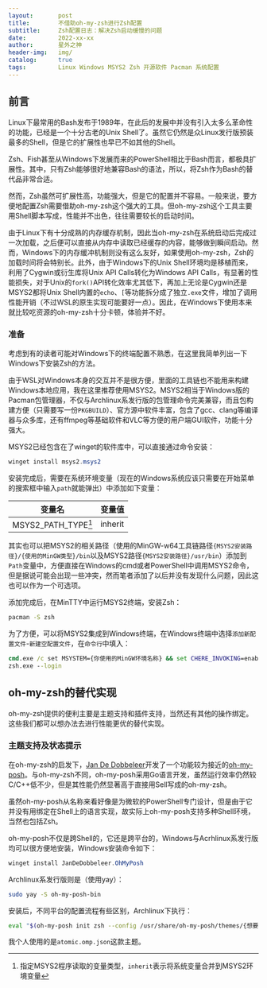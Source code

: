 ```yaml
---
layout:       post
title:        不借助oh-my-zsh进行Zsh配置
subtitle:     Zsh配置日志：解决Zsh启动缓慢的问题
date:         2022-xx-xx
author:       星外之神
header-img:   img/
catalog:      true
tags:         Linux Windows MSYS2 Zsh 开源软件 Pacman 系统配置
---
```


## 前言

Linux下最常用的Bash发布于1989年，在此后的发展中并没有引入太多么革命性的功能，已经是一个十分古老的Unix Shell了。虽然它仍然是众Linux发行版预装最多的Shell，但是它的扩展性也早已不如其他的Shell。

Zsh、Fish甚至从Windows下发展而来的PowerShell相比于Bash而言，都极具扩展性。其中，只有Zsh能够很好地兼容Bash的语法，所以，将Zsh作为Bash的替代品非常合适。

然而，Zsh虽然可扩展性高，功能强大，但是它的配置并不容易。一般来说，要方便地配置Zsh需要借助oh-my-zsh这个强大的工具。但oh-my-zsh这个工具主要用Shell脚本写成，性能并不出色，往往需要较长的启动时间。

由于Linux下有十分成熟的内存缓存机制，因此当oh-my-zsh在系统启动后完成过一次加载，之后便可以直接从内存中读取已经缓存的内容，能够做到瞬间启动。然而，Windows下的内存缓冲机制则没有这么友好，如果使用oh-my-zsh，Zsh的加载时间将会特别长。此外，由于Windows下的Unix Shell环境均是移植而来，利用了Cygwin或衍生库将Unix API Calls转化为Windows API Calls，有显著的性能损失，对于Unix的`fork()`API转化效率尤其低下，再加上无论是Cygwin还是MSYS2都将Unix Shell内置的`echo`、`[`等功能拆分成了独立`.exe`文件，增加了调用性能开销（不过WSL的原生实现可能要好一点）。因此，在Windows下使用本来就比较吃资源的oh-my-zsh十分卡顿，体验并不好。

### 准备

考虑到有的读者可能对Windows下的终端配置不熟悉，在这里我简单列出一下Windows下安装Zsh的方法。

由于WSL对Windows本身的交互并不是很方便，里面的工具链也不能用来构建Windows本地应用，我在这里推荐使用MSYS2。MSYS2相当于Windows版的Pacman包管理器，不仅与Archlinux系发行版的包管理命令完美兼容，而且包构建方便（只需要写一份`PKGBUILD`）、官方源中软件丰富，包含了gcc、clang等编译器与众多库，还有ffmpeg等基础软件和VLC等方便的用户端GUI软件，功能十分强大。

MSYS2已经包含在了winget的软件库中，可以直接通过命令安装：

```powershell
winget install msys2.msys2
```

安装完成后，需要在系统环境变量（现在的Windows系统应该只需要在开始菜单的搜索框中输入`path`就能弹出）中添加如下变量：

|       变量名               |   变量值   |
|       ----                |    ---    |
|   MSYS2_PATH_TYPE[^1]     | inherit   |

其实也可以把MSYS2的相关路径（使用的MinGW-w64工具链路径`{MSYS2安装路径}/{使用的MinGW类型}/bin`以及MSYS2路径`{MSYS2安装路径}/usr/bin`）添加到`Path`变量中，方便直接在Windows的cmd或者PowerShell中调用MSYS2命令，但是据说可能会出现一些冲突，然而笔者添加了以后并没有发现什么问题，因此这也可以作为一个可选项。

添加完成后，在MinTTY中运行MSYS2终端，安装Zsh：

```bash
pacman -S zsh
```

为了方便，可以将MSYS2集成到Windows终端，在Windows终端中选择`添加新配置文件`-`新建空配置文件`，在`命令行`中填入：

```cmd
cmd.exe /c set MSYSTEM={你使用的MinGW环境名称} && set CHERE_INVOKING=enabled_from_arguments && {MSYS2安装位置}/usr/bin/
zsh.exe --login
```



## oh-my-zsh的替代实现

oh-my-zsh提供的便利主要是主题支持和插件支持，当然还有其他的操作绑定。这些我们都可以想办法去进行性能更优的替代实现。

### 主题支持及状态提示

在oh-my-zsh的启发下，[Jan De Dobbeleer](https://github.com/JanDeDobbeleer)开发了一个功能较为接近的[oh-my-posh](https://github.com/JanDeDobbeleer/oh-my-posh)。与oh-my-zsh不同，oh-my-posh采用Go语言开发，虽然运行效率仍然较C/C++低不少，但是其性能仍然显著高于直接用Sell写成的oh-my-zsh。

虽然oh-my-posh从名称来看好像是为微软的PowerShell专门设计，但是由于它并没有用绑定在Shell上的语言实现，故实际上oh-my-posh支持多种Shell环境，当然也包括Zsh。

oh-my-posh不仅是跨Shell的，它还是跨平台的，Windows与Acrhlinux系发行版均可以很方便地安装，Windows安装命令如下：

```powershell
winget install JanDeDobbeleer.OhMyPosh
```

Archlinux系发行版则是（使用yay）：

```bash
sudo yay -S oh-my-posh-bin
```

安装后，不同平台的配置流程有些区别，Archlinux下执行：

```zsh
eval "$(oh-my-posh init zsh --config /usr/share/oh-my-posh/themes/{想要使用的主题文件})"
```

我个人使用的是`atomic.omp.json`这款主题。



[^1]: 指定MSYS2程序读取的变量类型，`inherit`表示将系统变量合并到MSYS2环境变量
